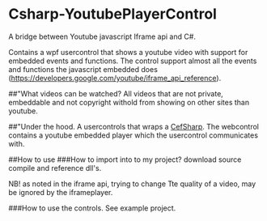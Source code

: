 Csharp-YoutubePlayerControl
===========================

A bridge between Youtube javascript Iframe api and C#. 

Contains a wpf usercontrol that shows a youtube video with support for embedded events and functions. The control support almost all the events and functions the javascript embedded does (https://developers.google.com/youtube/iframe_api_reference).

##"What videos can be watched?
All videos that are not private, embeddable and not copyright withold from showing on other sites than youtube. 

##"Under the hood.
A usercontrols that wraps a [CefSharp](https://github.com/cefsharp/CefSharp). The webcontrol contains a youtube embedded player which the usercontrol communicates with. 

##How to use
###How to import into to my project?
download source compile and reference dll's.

NB! as noted in the iframe api, trying to change Tte quality of a video, may be ignored by the iframeplayer.

###How to use the controls.
See example project. 